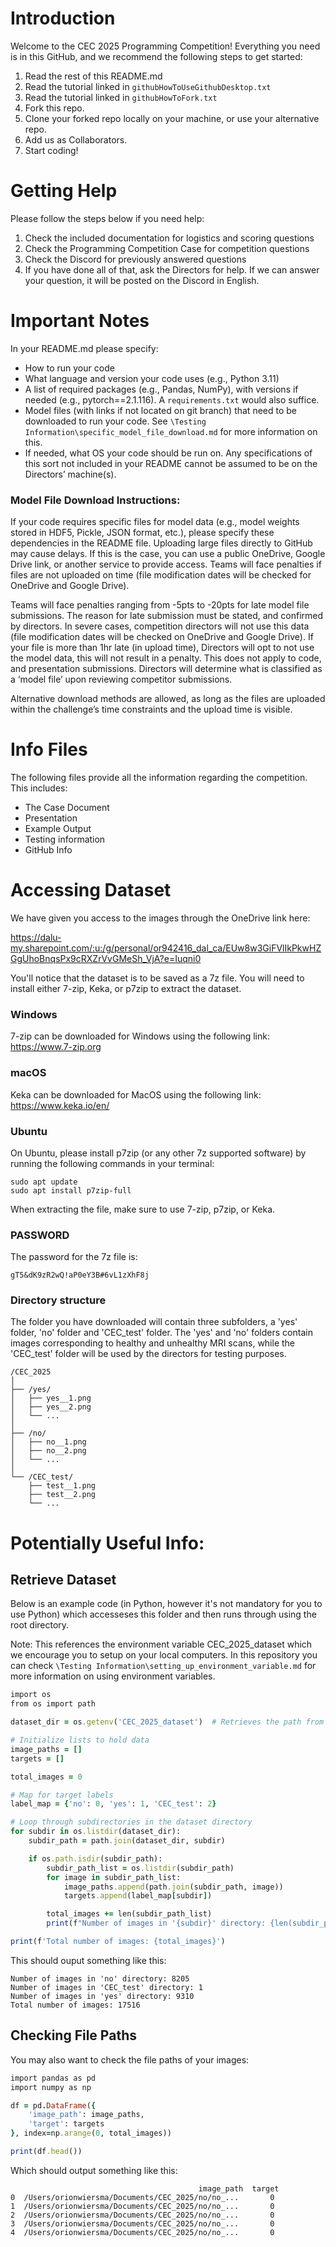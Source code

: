# Introduction
Welcome to the CEC 2025 Programming Competition! Everything you need is in this GitHub, and we recommend the following steps to get started:

1. Read the rest of this README.md
2. Read the tutorial linked in `githubHowToUseGithubDesktop.txt`
3. Read the tutorial linked in `githubHowToFork.txt`
4. Fork this repo.
5. Clone your forked repo locally on your machine, or use your alternative repo.
6. Add us as Collaborators.
7. Start coding!

# Getting Help
Please follow the steps below if you need help:

1. Check the included documentation for logistics and scoring questions
2. Check the Programming Competition Case for competition questions
3. Check the Discord for previously answered questions
4. If you have done all of that, ask the Directors for help. If we can answer your question, it will be posted on the Discord in English.

# Important Notes
In your README.md please specify:

- How to run your code
- What language and version your code uses (e.g., Python 3.11)
- A list of required packages (e.g., Pandas, NumPy), with versions if needed (e.g., pytorch==2.1.116). A `requirements.txt` would also suffice.
- Model files (with links if not located on git branch) that need to be downloaded to run your code. See `\Testing Information\specific_model_file_download.md` for more information on this.
- If needed, what OS your code should be run on. Any specifications of this sort not included in your README cannot be assumed to be on the Directors’ machine(s).

### Model File Download Instructions:

If your code requires specific files for model data (e.g., model weights stored in HDF5, Pickle, JSON format, etc.), please specify these dependencies in the README file. Uploading large files directly to GitHub may cause delays. If this is the case, you can use a public OneDrive, Google Drive link, or another service to provide access. Teams will face penalties if files are not uploaded on time (file modification dates will be checked for OneDrive and Google Drive). 

Teams will face penalties ranging from  -5pts to -20pts for late model file submissions. The reason for late submission must be stated, and confirmed by directors. In severe cases, competition directors will not use this data (file modification dates will be checked on OneDrive and Google Drive). If your file is more than 1hr late (in upload time), Directors will opt to not use the model data, this will not result in a penalty. This does not apply to code, and presentation submissions. Directors will determine what is classified as a ‘model file’ upon reviewing competitor submissions. 

Alternative download methods are allowed, as long as the files are uploaded within the challenge’s time constraints and the upload time is visible.


# Info Files
The following files provide all the information regarding the competition. This includes:
- The Case Document
- Presentation
- Example Output
- Testing information
- GitHub Info

# Accessing Dataset
We have given you access to the images through the OneDrive link here:

https://dalu-my.sharepoint.com/:u:/g/personal/or942416_dal_ca/EUw8w3GiFVlIkPkwHZGgUhoBnqsPx9cRXZrVvGMeSh_VjA?e=Iuqni0 

You'll notice that the dataset is to be saved as a 7z file. You will need to install either 7-zip, Keka, or p7zip to extract the dataset.

###  Windows
7-zip can be downloaded for Windows using the following link:
https://www.7-zip.org

### macOS
Keka can be downloaded for MacOS using the following link:
https://www.keka.io/en/

### Ubuntu
On Ubuntu, please install p7zip (or any other 7z supported software) by running the following commands in your terminal:
```
sudo apt update
sudo apt install p7zip-full
```


When extracting the file, make sure to use 7-zip, p7zip, or Keka.

### PASSWORD

The password for the 7z file is:

```
gT5&dK9zR2wQ!aP0eY3B#6vL1zXhF8j
```

### Directory structure

The folder you have downloaded will contain three subfolders, a 'yes' folder, 'no' folder and 'CEC_test' folder. The 'yes' and 'no' folders contain images corresponding to healthy and unhealthy MRI scans, while the 'CEC_test' folder will be used by the directors for testing purposes.
```
/CEC_2025
│
├── /yes/
│   ├── yes__1.png
│   ├── yes__2.png
│   └── ...
│
├── /no/
│   ├── no__1.png
│   ├── no__2.png
│   └── ...
│
└── /CEC_test/
    ├── test__1.png
    ├── test__2.png
    └── ...
```

# Potentially Useful Info:

## Retrieve Dataset
Below is an example code (in Python, however it's not mandatory for you to use Python) which accesseses this folder and then runs through using the root directory. 

Note: This references the environment variable CEC_2025_dataset which we encourage you to setup on your local computers. In this repository you can check `\Testing Information\setting_up_environment_variable.md` for more information on using environment variables. 

```ruby
import os
from os import path

dataset_dir = os.getenv('CEC_2025_dataset')  # Retrieves the path from the environment variable

# Initialize lists to hold data
image_paths = []
targets = []

total_images = 0

# Map for target labels
label_map = {'no': 0, 'yes': 1, 'CEC_test': 2} 

# Loop through subdirectories in the dataset directory
for subdir in os.listdir(dataset_dir):
    subdir_path = path.join(dataset_dir, subdir)

    if os.path.isdir(subdir_path):
        subdir_path_list = os.listdir(subdir_path)
        for image in subdir_path_list:
            image_paths.append(path.join(subdir_path, image))
            targets.append(label_map[subdir])

        total_images += len(subdir_path_list)
        print(f"Number of images in '{subdir}' directory: {len(subdir_path_list)}")

print(f'Total number of images: {total_images}')
```
This should ouput something like this:
```
Number of images in 'no' directory: 8205
Number of images in 'CEC_test' directory: 1
Number of images in 'yes' directory: 9310
Total number of images: 17516
```
## Checking File Paths
You may also want to check the file paths of your images:
```ruby
import pandas as pd
import numpy as np

df = pd.DataFrame({
    'image_path': image_paths,
    'target': targets
}, index=np.arange(0, total_images))

print(df.head())
```
Which should output something like this:
```
                                          image_path  target
0  /Users/orionwiersma/Documents/CEC_2025/no/no_...       0
1  /Users/orionwiersma/Documents/CEC_2025/no/no_...       0
2  /Users/orionwiersma/Documents/CEC_2025/no/no_...       0
3  /Users/orionwiersma/Documents/CEC_2025/no/no_...       0
4  /Users/orionwiersma/Documents/CEC_2025/no/no_...       0
```
